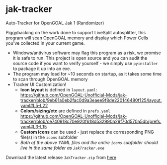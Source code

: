 # jak-tracker
Auto-Tracker for OpenGOAL Jak 1 (Randomizer)

Piggybacking on the work done to support LiveSplit autosplitter, this program will scan OpenGOAL memory and display which Power Cells you've collected in your current game. 

- Windows/antivirus software may flag this program as a risk, we promise it is safe to run. This project is open source and you can audit the source code if you want to verify yourself - we simply use `pyinstaller` to package it up into an exe.
- The program may load for ~10 seconds on startup, as it takes some time to scan through OpenGOAL memory
- Tracker UI Customization!
  - **Icon layout** is defined in `layout.yaml`:
    https://github.com/OpenGOAL-Unofficial-Mods/jak-tracker/blob/9eb61a0eb2fac0d9a3eaee9f8de220146480f125/layout.yaml#L5-L22
  - **Colors/sizing/etc** are defined in `prefs.yaml`
    https://github.com/OpenGOAL-Unofficial-Mods/jak-tracker/blob/ce740918c70e920f618d532990a29f70d570a5db/prefs.yaml#L3-L15
  - **Custom icons** can be used - just replace the corresponding PNG file(s) in the `icons` subfolder
  - *Both of the above YAML files and the entire `icons` subfolder should live in the same folder as `JakTracker.exe`*

Download the latest release `JakTracker.zip` from [here](https://github.com/OpenGOAL-Unofficial-Mods/jak-tracker/releases/latest)
